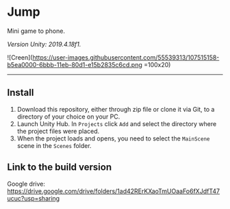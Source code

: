 # Jump
Mini game to phone.

_Version Unity: 2019.4.18f1._

![Creen](https://user-images.githubusercontent.com/55539313/107515158-b5ea0000-6bbb-11eb-80d1-e15b2835c6cd.png =100x20)

----

## Install

1. Download this repository, either through zip file or clone it via Git, to a directory of your choice on your PC.
2. Launch Unity Hub. In `Projects` click `Add` and select the directory where the project files were placed.
3. When the project loads and opens, you need to select the `MainScene` scene in the `Scenes` folder.


## Link to the build version
Google drive: https://drive.google.com/drive/folders/1ad42RErKXaoTmUOaaFo6fXJdfT47ucuc?usp=sharing
